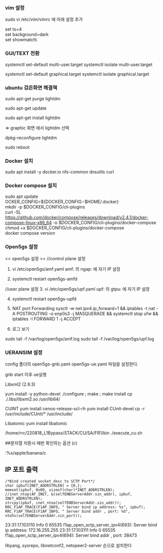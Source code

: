 ### vim 설정
sudo vi /etc/vim/vimrc 에 아래 설정 추가

set ts=4\
set background=dark\
set showmatch\

### GUI/TEXT 전환
systemctl set-default multi-user.target
systemctl isolate multi-user.target

systemctl set-default graphical.target
systemctl isolate graphical.target

### ubuntu 검은화면 해결책
sudo apt-get purge lightdm

sudo apt-get update

sudo apt-get install lightdm

=> graphic 화면 에서 lightdm 선택

dpkg-reconfigure lightdm

sudo reboot

### Docker 설치
sudo apt install -y docker.io nfs-common dnsutils curl

### Docker compose 설치
sudo apt update \
OCKER_CONFIG=${DOCKER_CONFIG:-$HOME/.docker} \
mkdir -p $DOCKER_CONFIG/cli-plugins \
curl -SL https://github.com/docker/compose/releases/download/v2.4.1/docker-compose-linux-x86_64 -o $DOCKER_CONFIG/cli-plugins/docker-compose \
chmod +x $DOCKER_CONFIG/cli-plugins/docker-compose \
docker compose version


### Open5gs 설정 ###
<< open5gs 설정 >>
//control plane 설정
1. vi /etc/open5gs/amf.yaml
amf: 의 ngap: 에 자기 IP 설정
 
2. systemctl restart open5gs-amfd

//user plane 설정
3. vi /etc/open5gs/upf.yaml 
upf: 의 gtpu: 에 자기 IP 설정

4. systemctl restart open5gs-upfd

5. NAT port Forwarding 
sysctl -w net.ipv4.ip_forward=1 && iptables -t nat -A POSTROUTING -o enp0s3 -j MASQUERADE && systemctl stop ufw && iptables -I FORWARD 1 -j ACCEPT

3. 로그 보기

sudo tail -f /var/log/open5gs/amf.log
sudo tail -f /var/log/open5gs/upf.log

### UERANSIM 설정 ###
config 폴더의
open5gs-gnb.yaml 
open5gs-ue.yaml 
파일을 설정한다.

gnb start 이후 ue실행

Libxml2 (2.9.3) 

yum install -y python-devel
./configure ; make ; make install
cp ./.libs/libxml2.so /usr/lib64/

CUINT
yum install cenos-release-scl-rh
yum install CUnit-devel
cp -r /usr/include/CUnit/* /usr/include/

Libatomic
yum install libatomic

/home/rrc/220818_L1Bypass/STACK/CU/SA/FR1/bin
./execute_cu.sh

##문자열 치환시 매번 확인하는 옵션 (c)

:%s/apple/banana/c

## IP 포트 출력
    /*Bind created socket_desc to SCTP Port*/
	char ipbuf[INET_ADDRSTRLEN] = {0,};
	memset(ipbuf, 0x00, sizeof(char)*INET_ADDRSTRLEN);
	//inet_ntop(AF_INET, &(selfENBServerAddr.sin_addr), ipbuf, INET_ADDRSTRLEN);
	strcpy(ipbuf, inet_ntoa(selfENBServerAddr.sin_addr));
	RRC_F1AP_TRACE(F1AP_INFO, " Server bind ip address: %s", ipbuf);		
	RRC_F1AP_TRACE(F1AP_INFO, " Server bind addr , port: %d", ntohs(selfENBServerAddr.sin_port));


23:31:17.103110 Info     0   65535 f1ap_open_sctp_server_ipv4(693):  Server bind ip address: 172.16.255.255
23:31:17.103111 Info     0   65535 f1ap_open_sctp_server_ipv4(694):  Server bind addr , port: 38473


 libyang, sysrepo, libnetconf2, netopeer2-server 순으로 설치한다


